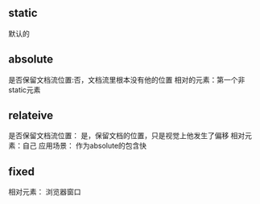
## static
默认的

## absolute
是否保留文档流位置:否，文档流里根本没有他的位置
相对的元素：第一个非static元素


## relateive
是否保留文档流位置： 是，保留文档的位置，只是视觉上他发生了偏移
相对元素：自己
应用场景： 作为absolute的包含快

## fixed
相对元素： 浏览器窗口
